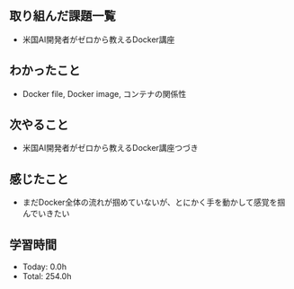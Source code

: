## 取り組んだ課題一覧
- 米国AI開発者がゼロから教えるDocker講座
## わかったこと
- Docker file, Docker image, コンテナの関係性
## 次やること
- 米国AI開発者がゼロから教えるDocker講座つづき
## 感じたこと
- まだDocker全体の流れが掴めていないが、とにかく手を動かして感覚を掴んでいきたい
## 学習時間
- Today: 0.0h
- Total: 254.0h
